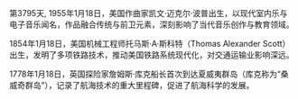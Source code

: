 第3795天, 1955年1月18日，美国作曲家凯文·迈克尔·波普出生，以现代室内乐与电子音乐闻名，作品融合传统与前卫元素，深刻影响了当代音乐创作与教育领域。

1854年1月18日，美国机械工程师托马斯·A·斯科特（Thomas Alexander Scott）出生，发明了多项铁路技术，推动美国铁路系统现代化，对交通运输业影响深远。

1778年1月18日，英国探险家詹姆斯·库克船长首次到达夏威夷群岛（库克称为“桑威奇群岛”），记录了航海技术的重大里程碑，促进了航海科学的发展。
 